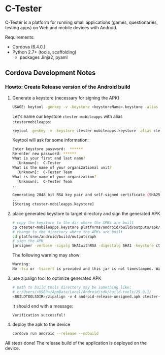 C-Tester
========

C-Tester is a platform for running small applications (games, questionaries, testing apps) on Web and mobile devices with Android. 

Requirements:
 * Cordova (6.4.0.)
 * Python 2.7+ (tools, scaffolding)
   * packages Jinja2, pyaml


## Cordova Development Notes

### Howto: Create Release version of the Android build

 1. Generate a keystore (necessary for signing the APK):
    ```sh
    USAGE: keytool -genkey -v -keystore <keystoreName>.keystore -alias <Keystore AliasName> -keyalg <Key algorithm> -keysize <Key size> -validity <Key Validity in Days>
    ```

    Let's name our keystore ```ctester-mobileapps``` with alias ```ctestermobileapps```:
    ```sh
    keytool -genkey -v -keystore ctester-mobileapps.keystore -alias ctestermobileapps -keyalg RSA -keysize 2048 -validity 10000
    ```

    Keytool will ask for some information:
    ```sh
    Enter keystore password:  ******
    Re-enter new password: ******
    What is your first and last name?
      [Unknown]:  C-Tester
    What is the name of your organizational unit?
      [Unknown]:  C-Tester Team
    What is the name of your organization?
      [Unknown]:  C-Tester Team
    ...

    Generating 2048 bit RSA key pair and self-signed certificate (SHA256withRSA) with a validity of 10000 days
    ...
    [Storing ctester-mobileapps.keystore]
    ```

 2. place generated keystore to target directory and sign the generated APK
    ```sh
    # copy the keystore to the dir where the APKs are built
    cp ctester-mobileapps.keystore platforms/android/build/outputs/apk/ctester-mobileapps.keystore
    # change to the directory where the APKs are built
    cd platforms/android/build/outputs/apk
    # sign the APK
    jarsigner -verbose -sigalg SHA1withRSA -digestalg SHA1 -keystore ctester-mobileapps.keystore android-release-unsigned.apk ctestermobileapps
    ```

    The following warning may show:
    ```sh
    Warning:
    No -tsa or -tsacert is provided and this jar is not timestamped. Without a timestamp, users may not be able to validate this jar after the signer certificate's expiration date (2044-07-28) or after any future revocation date.
    ```

 3. use zipalign tool to optimize generated APK
    ```sh
    # path to build tools directory may be something like:
    # c:/Users/<USER>/AppData/Local/Android/sdk/build-tools/25.0.1/
    <BUILDTOOLSDIR>/zipalign -v 4 android-release-unsigned.apk ctester-release.apk
    ```

    It should end with a message:
    ```sh
    Verification successful!
    ```

 4. deploy the apk to the device
    ```sh
    cordova run android --release --nobuild
    ```
    
All steps done! The release build of the application is deployed on the device.



